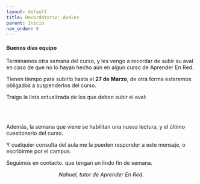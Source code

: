 ```yaml
---
layout: default
title: Recordatorio: Avales
parent: Inicio
nav_order: 8
---
```

<h4><b>Buenos días equipo</b></h4>
<p>Terminamos otra semana del curso, y les vengo a recordar de subir su aval en caso de que no lo hayan hecho aún en algun curso de Aprender En Red.</p>
<p>Tienen tiempo para subirlo hasta el <b>27 de Marzo</b>, de otra forma estaremos obligados a suspenderlos del curso.</p>
<p>Traigo la lista actualizada de los que deben subir el aval:</p>

<br><br>
<p>Además, la semana que viene se habilitan una nueva lectura, y el último cuestionario del curso.</p>
<p>Y cualquier consulta del aula me la pueden responder a este mensaje, o escribirme por el campus.</p>
<p>Seguimos en contacto. que tengan un lindo fin de semana.</p>
<p style="text-align:center;"><i>Nahuel, tutor de Aprender En Red.</i></p>
